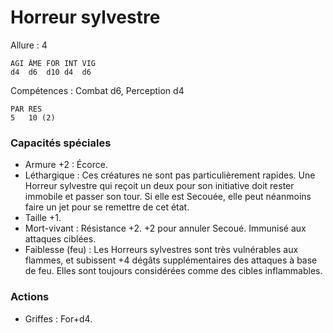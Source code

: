 # Horreur sylvestre

Allure : 4

	AGI	ÂME	FOR	INT	VIG
	d4	d6	d10	d4	d6

Compétences : Combat d6, Perception d4

	PAR	RES
	5	10 (2)

### Capacités spéciales
- Armure +2 : Écorce.
- Léthargique : Ces créatures ne sont pas particulièrement rapides. Une Horreur sylvestre qui reçoit un deux pour son initiative doit rester immobile et passer son tour. Si elle est Secouée, elle peut néanmoins faire un jet pour se remettre de cet état.
- Taille +1.
- Mort-vivant : Résistance +2. +2 pour annuler Secoué. Immunisé aux attaques ciblées.
- Faiblesse (feu) : Les Horreurs sylvestres sont très vulnérables aux flammes, et subissent +4 dégâts supplémentaires des attaques à base de feu. Elles sont toujours considérées comme des cibles inflammables.

### Actions
- Griffes : For+d4.
